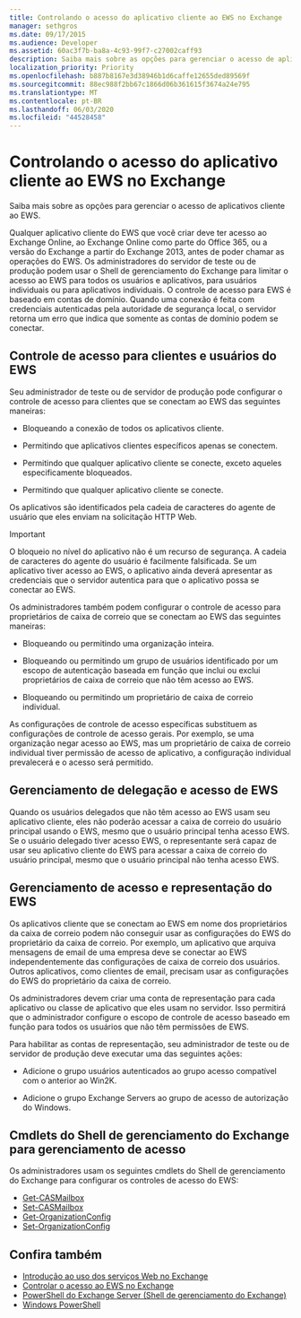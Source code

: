 ```yaml
---
title: Controlando o acesso do aplicativo cliente ao EWS no Exchange
manager: sethgros
ms.date: 09/17/2015
ms.audience: Developer
ms.assetid: 60ac3f7b-ba8a-4c93-99f7-c27002caff93
description: Saiba mais sobre as opções para gerenciar o acesso de aplicativos cliente ao EWS.
localization_priority: Priority
ms.openlocfilehash: b887b8167e3d38946b1d6caffe12655ded89569f
ms.sourcegitcommit: 88ec988f2bb67c1866d06b361615f3674a24e795
ms.translationtype: MT
ms.contentlocale: pt-BR
ms.lasthandoff: 06/03/2020
ms.locfileid: "44528458"
---
```

# <a name="controlling-client-application-access-to-ews-in-exchange"></a>Controlando o acesso do aplicativo cliente ao EWS no Exchange

Saiba mais sobre as opções para gerenciar o acesso de aplicativos cliente ao EWS.
  
Qualquer aplicativo cliente do EWS que você criar deve ter acesso ao Exchange Online, ao Exchange Online como parte do Office 365, ou a versão do Exchange a partir do Exchange 2013, antes de poder chamar as operações do EWS. Os administradores do servidor de teste ou de produção podem usar o Shell de gerenciamento do Exchange para limitar o acesso ao EWS para todos os usuários e aplicativos, para usuários individuais ou para aplicativos individuais. O controle de acesso para EWS é baseado em contas de domínio. Quando uma conexão é feita com credenciais autenticadas pela autoridade de segurança local, o servidor retorna um erro que indica que somente as contas de domínio podem se conectar. 
  
## <a name="access-control-for-ews-clients-and-users"></a>Controle de acesso para clientes e usuários do EWS
<a name="bk_configure"> </a>

Seu administrador de teste ou de servidor de produção pode configurar o controle de acesso para clientes que se conectam ao EWS das seguintes maneiras: 
  
- Bloqueando a conexão de todos os aplicativos cliente.
    
- Permitindo que aplicativos clientes específicos apenas se conectem.
    
- Permitindo que qualquer aplicativo cliente se conecte, exceto aqueles especificamente bloqueados.
    
- Permitindo que qualquer aplicativo cliente se conecte.
    
Os aplicativos são identificados pela cadeia de caracteres do agente de usuário que eles enviam na solicitação HTTP Web.
  
> [!IMPORTANT]
> O bloqueio no nível do aplicativo não é um recurso de segurança. A cadeia de caracteres do agente do usuário é facilmente falsificada. Se um aplicativo tiver acesso ao EWS, o aplicativo ainda deverá apresentar as credenciais que o servidor autentica para que o aplicativo possa se conectar ao EWS. 
  
Os administradores também podem configurar o controle de acesso para proprietários de caixa de correio que se conectam ao EWS das seguintes maneiras: 
  
- Bloqueando ou permitindo uma organização inteira.
    
- Bloqueando ou permitindo um grupo de usuários identificado por um escopo de autenticação baseada em função que inclui ou exclui proprietários de caixa de correio que não têm acesso ao EWS.
    
- Bloqueando ou permitindo um proprietário de caixa de correio individual.
    
As configurações de controle de acesso específicas substituem as configurações de controle de acesso gerais. Por exemplo, se uma organização negar acesso ao EWS, mas um proprietário de caixa de correio individual tiver permissão de acesso de aplicativo, a configuração individual prevalecerá e o acesso será permitido. 
  
## <a name="delegation-and-ews-access-management"></a>Gerenciamento de delegação e acesso de EWS
<a name="bk_delegation"> </a>

Quando os usuários delegados que não têm acesso ao EWS usam seu aplicativo cliente, eles não poderão acessar a caixa de correio do usuário principal usando o EWS, mesmo que o usuário principal tenha acesso EWS. Se o usuário delegado tiver acesso EWS, o representante será capaz de usar seu aplicativo cliente do EWS para acessar a caixa de correio do usuário principal, mesmo que o usuário principal não tenha acesso EWS. 
  
## <a name="impersonation-and-ews-access-management"></a>Gerenciamento de acesso e representação do EWS
<a name="bk_impersonation"> </a>

Os aplicativos cliente que se conectam ao EWS em nome dos proprietários da caixa de correio podem não conseguir usar as configurações do EWS do proprietário da caixa de correio. Por exemplo, um aplicativo que arquiva mensagens de email de uma empresa deve se conectar ao EWS independentemente das configurações de caixa de correio dos usuários. Outros aplicativos, como clientes de email, precisam usar as configurações do EWS do proprietário da caixa de correio. 
  
Os administradores devem criar uma conta de representação para cada aplicativo ou classe de aplicativo que eles usam no servidor. Isso permitirá que o administrador configure o escopo de controle de acesso baseado em função para todos os usuários que não têm permissões de EWS. 
  
Para habilitar as contas de representação, seu administrador de teste ou de servidor de produção deve executar uma das seguintes ações: 
  
- Adicione o grupo usuários autenticados ao grupo acesso compatível com o anterior ao Win2K. 
    
- Adicione o grupo Exchange Servers ao grupo de acesso de autorização do Windows. 
    
## <a name="exchange-management-shell-cmdlets-for-access-management"></a>Cmdlets do Shell de gerenciamento do Exchange para gerenciamento de acesso
<a name="bk_cmdlets"> </a>

Os administradores usam os seguintes cmdlets do Shell de gerenciamento do Exchange para configurar os controles de acesso do EWS: 
  
- [Get-CASMailbox](https://technet.microsoft.com/library/bb124754.aspx)   
- [Set-CASMailbox](https://technet.microsoft.com/library/bb125264.aspx)   
- [Get-OrganizationConfig](https://technet.microsoft.com/library/aa997571.aspx)   
- [Set-OrganizationConfig](https://technet.microsoft.com/library/aa997443.aspx)
    
## <a name="see-also"></a>Confira também

- [Introdução ao uso dos serviços Web no Exchange](start-using-web-services-in-exchange.md)  
- [Controlar o acesso ao EWS no Exchange](how-to-control-access-to-ews-in-exchange.md)
- [PowerShell do Exchange Server (Shell de gerenciamento do Exchange)](https://docs.microsoft.com/powershell/exchange/exchange-server/exchange-management-shell?view=exchange-ps)
- [Windows PowerShell](https://msdn.microsoft.com/library/dd835506%28v=vs.85%29.aspx)
    

